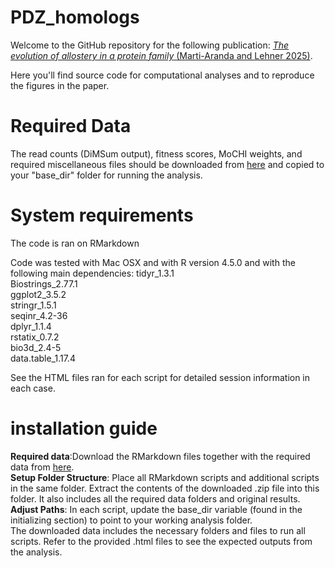 # PDZ_homologs
Welcome to the GitHub repository for the following publication: [*The evolution of allostery in a protein family* (Marti-Aranda and Lehner 2025)](https://www.biorxiv.org/content/10.1101/2025.06.20.660748v1).

Here you'll find source code for computational analyses and to reproduce the figures in the paper.

# Required Data
The read counts (DiMSum output), fitness scores, MoCHI weights, and required miscellaneous files should be downloaded from [here](https://zenodo.org/records/15978782) and copied to your "base_dir" folder for running the analysis.

# System requirements
The code is ran on RMarkdown

Code was tested with Mac OSX and with R version 4.5.0 and with the following main dependencies:
tidyr_1.3.1  
Biostrings_2.77.1  
ggplot2_3.5.2    
stringr_1.5.1   
seqinr_4.2-36  
dplyr_1.1.4  
rstatix_0.7.2  
bio3d_2.4-5  
data.table_1.17.4  

See the HTML files ran for each script for detailed session information in each case.

# installation guide
**Required data**:Download the RMarkdown files together with the required data from [here](https://zenodo.org/records/15978782).   
**Setup Folder Structure**: Place all RMarkdown scripts and additional scripts in the same folder. Extract the contents of the downloaded .zip file into this folder. It also includes all the required data folders and original results.  
**Adjust Paths**: In each script, update the base_dir variable (found in the initializing section) to point to your working analysis folder.  
The downloaded data includes the necessary folders and files to run all scripts. Refer to the provided .html files to see the expected outputs from the analysis.
